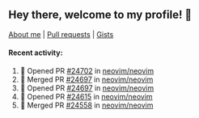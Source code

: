 ## Hey there, welcome to my profile! 👋

[About me](https://seandewar.github.io/)
 | [Pull requests](https://github.com/search?p=1&q=author%3Aseandewar+is%3Apr)
 | [Gists](https://gist.github.com/seandewar)

#### Recent activity:

<!--START_SECTION:activity-->
1. 💪 Opened PR [#24702](https://github.com/neovim/neovim/pull/24702) in [neovim/neovim](https://github.com/neovim/neovim)
2. 🎉 Merged PR [#24697](https://github.com/neovim/neovim/pull/24697) in [neovim/neovim](https://github.com/neovim/neovim)
3. 💪 Opened PR [#24697](https://github.com/neovim/neovim/pull/24697) in [neovim/neovim](https://github.com/neovim/neovim)
4. 💪 Opened PR [#24615](https://github.com/neovim/neovim/pull/24615) in [neovim/neovim](https://github.com/neovim/neovim)
5. 🎉 Merged PR [#24558](https://github.com/neovim/neovim/pull/24558) in [neovim/neovim](https://github.com/neovim/neovim)
<!--END_SECTION:activity-->
